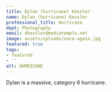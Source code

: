 ```yaml
---
title: Dylan (hurricane) Kessler
name: Dylan (hurricane) Kessler
professional_title: Hurricane
dept: Photography
email: dkessler@mediatemple.net
image: assets/uploads/once-again.jpg
featured: true
tags:
- featured
- ''
alt: HURRICANE
---
```


Dylan is a massive, category 6 hurricane.